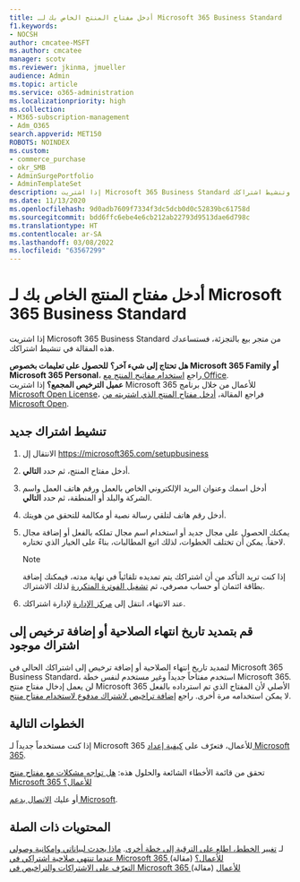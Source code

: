 ```yaml
---
title: أدخل مفتاح المنتج الخاص بك لـ Microsoft 365 Business Standard
f1.keywords:
- NOCSH
author: cmcatee-MSFT
ms.author: cmcatee
manager: scotv
ms.reviewer: jkinma, jmueller
audience: Admin
ms.topic: article
ms.service: o365-administration
ms.localizationpriority: high
ms.collection:
- M365-subscription-management
- Adm_O365
search.appverid: MET150
ROBOTS: NOINDEX
ms.custom:
- commerce_purchase
- okr_SMB
- AdminSurgePortfolio
- AdminTemplateSet
description: إذا اشتريت Microsoft 365 Business Standard من متجر بيع بالتجزئة، فتعرّف على كيفية استرداد مفتاح المنتج وتنشيط اشتراكك.
ms.date: 11/13/2020
ms.openlocfilehash: 9d0adb7609f7334f3dc5dcb0d0c52839bc61758d
ms.sourcegitcommit: bdd6ffc6ebe4e6cb212ab22793d9513dae6d798c
ms.translationtype: HT
ms.contentlocale: ar-SA
ms.lasthandoff: 03/08/2022
ms.locfileid: "63567299"
---
```

# <a name="enter-your-product-key-for-microsoft-365-business-standard"></a>أدخل مفتاح المنتج الخاص بك لـ Microsoft 365 Business Standard

إذا اشتريت Microsoft 365 Business Standard من متجر بيع بالتجزئة، فستساعدك هذه المقالة في تنشيط اشتراكك.
  
 **هل تحتاج إلى شيء آخر؟**
 **للحصول على تعليمات بخصوص Microsoft 365 Family أو Microsoft 365 Personal**، راجع [استخدام مفاتيح المنتج مع Office](https://support.microsoft.com/office/12a5763a-d45c-4685-8c95-a44500213759).  
 **عميل الترخيص المجمع؟** إذا اشتريت Microsoft 365 للأعمال من خلال برنامج [Microsoft Open License](https://go.microsoft.com/fwlink/p/?LinkID=613298)، فراجع المقالة، [أدخل مفتاح المنتج الذي اشتريته من Microsoft Open](purchases-from-microsoft-open.md).
  
## <a name="activate-a-new-subscription"></a>تنشيط اشتراك جديد

1. الانتقال إل <a href="https://go.microsoft.com/fwlink/p/?LinkId=839911" target="_blank">https://microsoft365.com/setupbusiness</a>

2. أدخل مفتاح المنتج، ثم حدد **التالي**.

3. أدخل اسمك وعنوان البريد الإلكتروني الخاص بالعمل ورقم هاتف العمل واسم الشركة والبلد أو المنطقة، ثم حدد **التالي**.

4. أدخل رقم هاتف لتلقي رسالة نصية أو مكالمة للتحقق من هويتك.

5. يمكنك الحصول على مجال جديد أو استخدام اسم مجال تملكه بالفعل أو إضافة مجال لاحقاً. يمكن أن تختلف الخطوات، لذلك اتبع المطالبات، بناءً على الخيار الذي تختاره.

    > [!NOTE]
    > إذا كنت تريد التأكد من أن اشتراكك يتم تمديده تلقائياً في نهاية مدته، فيمكنك إضافة بطاقة ائتمان أو حساب مصرفي، ثم [تشغيل الفوترة المتكررة](subscriptions/renew-your-subscription.md#turn-recurring-billing-off-or-on) لذلك الاشتراك.

6. عند الانتهاء، انتقل إلى <a href="https://go.microsoft.com/fwlink/p/?linkid=2024339" target="_blank">مركز الإدارة</a> لإدارة اشتراكك.

## <a name="extend-the-expiration-date-or-add-a-license-to-an-existing-subscription"></a>قم بتمديد تاريخ انتهاء الصلاحية أو إضافة ترخيص إلى اشتراك موجود

لتمديد تاريخ انتهاء الصلاحية أو إضافة ترخيص إلى اشتراكك الحالي في Microsoft 365 Business Standard، استخدم مفتاحاً جديداً وغير مستخدم لنفس خطة Microsoft 365. لن يعمل إدخال مفتاح منتج Microsoft 365 الأصلي لأن المفتاح الذي تم استرداده بالفعل لا يمكن استخدامه مرة أخرى. راجع [إضافة تراخيص لاشتراك مدفوع لاستخدام مفتاح منتج](licenses/add-licenses-using-product-key.md).

## <a name="next-steps"></a>الخطوات التالية

إذا كنت مستخدماً جديداً لـ Microsoft 365 للأعمال، فتعرّف على [كيفية إعداد Microsoft 365](../admin/setup/setup.md).

تحقق من قائمة الأخطاء الشائعة والحلول هذه: [هل تواجه مشكلات مع مفتاح منتج Microsoft 365 للأعمال؟](product-key-errors-and-solutions.md)
  
أو عليك [الاتصال بدعم Microsoft](../admin/get-help-support.md).

## <a name="related-content"></a>المحتويات ذات الصلة

لـ [تغيير الخطط، اطلع على الترقية إلى خطة أخرى](./subscriptions/upgrade-to-different-plan.md).
[ماذا يحدث لبياناتي وإمكانية وصولي عندما تنتهي صلاحية اشتراكي في Microsoft 365 للأعمال؟](./subscriptions/what-if-my-subscription-expires.md) (مقالة)\
[التعرّف على الاشتراكات والتراخيص في Microsoft 365 للأعمال](./licenses/subscriptions-and-licenses.md) (مقالة)
